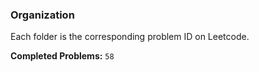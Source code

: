 ### Organization

Each folder is the corresponding problem ID on Leetcode.

**Completed Problems:** `58`
